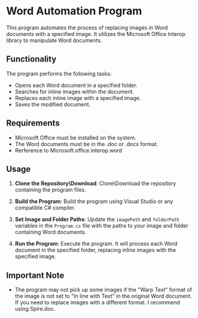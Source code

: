 # Word Automation Program

This program automates the process of replacing images in Word documents with a specified image. It utilizes the Microsoft Office Interop library to manipulate Word documents.

## Functionality

The program performs the following tasks:

- Opens each Word document in a specified folder.
- Searches for inline images within the document.
- Replaces each inline image with a specified image.
- Saves the modified document.

## Requirements

- Microsoft Office must be installed on the system.
- The Word documents must be in the .doc or .docx format.
- Rerference to Microsoft.office.interop.word 

## Usage

1. **Clone the Repository\Download**: Clone\Download the repository containing the program files.

2. **Build the Program**: Build the program using Visual Studio or any compatible C# compiler.

3. **Set Image and Folder Paths**: Update the `imagePath` and `folderPath` variables in the `Program.cs` file with the paths to your image and folder containing Word documents.

4. **Run the Program**: Execute the program. It will process each Word document in the specified folder, replacing inline images with the specified image.

## Important Note

- The program may not pick up some images if the "Warp Text" format of the image is not set to "In line with Text" in the original Word document. If you need to replace images with a different format. I recommend using Spire.doc.

